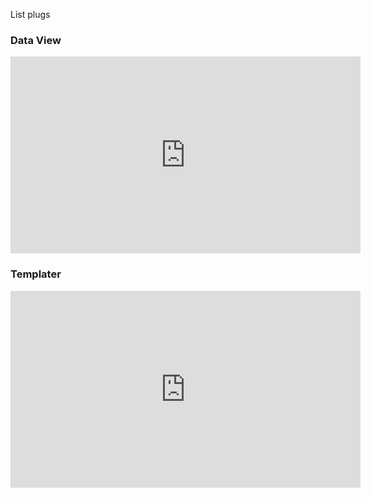 
List plugs 


### Data View 

<iframe width="560" height="315" src="https://www.youtube.com/embed/buOxN65U0qE?si=QkhpRaj8AymScVJ4" title="YouTube video player" frameborder="0" allow="accelerometer; autoplay; clipboard-write; encrypted-media; gyroscope; picture-in-picture; web-share" referrerpolicy="strict-origin-when-cross-origin" allowfullscreen></iframe>


### Templater 
<iframe width="560" height="315" src="https://www.youtube.com/embed/oBUdD83kja4?si=UUNMEqCAag8tD4_Y" title="YouTube video player" frameborder="0" allow="accelerometer; autoplay; clipboard-write; encrypted-media; gyroscope; picture-in-picture; web-share" referrerpolicy="strict-origin-when-cross-origin" allowfullscreen></iframe>